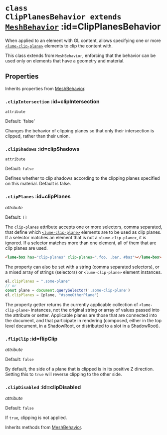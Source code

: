
# <code>class <b>ClipPlanesBehavior</b> extends [MeshBehavior](MeshBehavior.md)</code> :id=ClipPlanesBehavior

When applied to an element with GL content, allows specifying one or more
[`<lume-clip-plane>`](../../core/ClipPlane) elements to clip the content with.

This class extends from `MeshBehavior`, enforcing that the behavior can be used
only on elements that have a geometry and material.

<div id="clipPlaneExample"></div>

<script type="application/javascript">
  new Vue({ el: '#clipPlaneExample', data: { code: clipPlaneExample }, template: '<live-code :template="code" mode="html>iframe" :debounce="200" />' })
</script>

## Properties

Inherits properties from [MeshBehavior](MeshBehavior.md).


### <code>.<b>clipIntersection</b></code> :id=clipIntersection

`attribute`

Default: 'false'

Changes the behavior of clipping planes so that only their intersection
is clipped, rather than their union.
        


### <code>.<b>clipShadows</b></code> :id=clipShadows

`attribute`

Default: `false`

Defines whether to clip shadows
according to the clipping planes specified on this material. Default is
false.
        


### <code>.<b>clipPlanes</b></code> :id=clipPlanes

*attribute*

Default: `[]`

The `clip-planes` attribute accepts one or more selectors, comma
separated, that define which [`<lume-clip-plane>`](../../core/ClipPlane)
elements are to be used as clip planes. If a selector matches an element
that is not a `<lume-clip-plane>`, it is ignored. If a selector matches
more than one element, all of them that are clip planes are used.

```html
<lume-box has="clip-planes" clip-planes=".foo, .bar, #baz"></lume-box>
```

The property can also be set with a string (comma separated selectors),
or a mixed array of strings (selectors) or `<lume-clip-plane>` element
instances.

```js
el.clipPlanes = ".some-plane"
// or
const plane = document.querySelector('.some-clip-plane')
el.clipPlanes = [plane, "#someOtherPlane"]
```

The property getter returns the currently applicable collection of
`<lume-clip-plane>` instances, not the original string or array of values
passed into the attribute or setter. Applicable planes are those that are
connected into the document, and that participate in rendering (composed,
either in the top level document, in a ShadowRoot, or distributed to a
slot in a ShadowRoot).
        


### <code>.<b>flipClip</b></code> :id=flipClip

*attribute*

Default: `false`

By default, the side of a plane that is clipped is in its positive Z
direction. Setting this to `true` will reverse clipping to the other
side.
        


### <code>.<b>clipDisabled</b></code> :id=clipDisabled

*attribute*

Default: `false`

If `true`, clipping is not applied.
        



Inherits methods from [MeshBehavior](MeshBehavior.md).


        